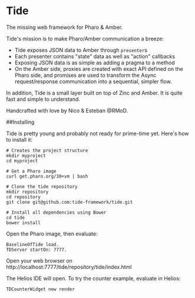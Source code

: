 Tide
====

The missing web framework for Pharo & Amber.

Tide's mission is to make Pharo/Amber communication a breeze:

- Tide exposes JSON data to Amber through `presenter`s
- Each presenter contains "state" data as well as "action" callbacks
- Exposing JSON data is as simple as adding a pragma to a method
- On the Amber side, proxies are created with exact API defined on the Pharo side, and promises are used to transform the Async request/response communication into a sequential, simpler flow.

In addition, Tide is a small layer built on top of Zinc and Amber. It is quite fast and simple to understand.

Handcrafted with love by Nico & Esteban @RMoD.

##Installing

Tide is pretty young and probably not ready for prime-time yet. Here's how to install it:

    # Creates the project structure
    mkdir myproject
    cd myproject

    # Get a Pharo image
    curl get.pharo.org/30+vm | bash

    # Clone the tide repository
    mkdir repository
    cd repository
    git clone git@github.com:tide-framework/tide.git

    # Install all dependencies using Bower
    cd tide
    bower install


Open the Pharo image, then evaluate:

    BaselineOfTide load.
    TDServer startOn: 7777.


Open your web browser on http://localhost:7777/tide/repository/tide/index.html

The Helios IDE will open. To try the counter example, evaluate in Helios:

    TDCounterWidget new render



